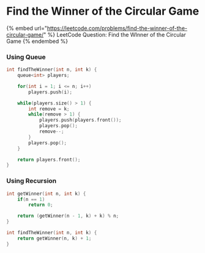 # Find the Winner of the Circular Game

{% embed url="https://leetcode.com/problems/find-the-winner-of-the-circular-game/" %}
LeetCode Question: Find the WInner of the Circular Game
{% endembed %}

### Using Queue

```cpp
int findTheWinner(int n, int k) {
    queue<int> players;

    for(int i = 1; i <= n; i++)
        players.push(i);

    while(players.size() > 1) {
        int remove = k;
        while(remove > 1) {
            players.push(players.front());
            players.pop();
            remove--;
        }
        players.pop();
    }

    return players.front();
}
```

### Using Recursion

```cpp
int getWinner(int n, int k) {
    if(n == 1)
        return 0;

    return (getWinner(n - 1, k) + k) % n;
}

int findTheWinner(int n, int k) {
    return getWinner(n, k) + 1;
}
```
